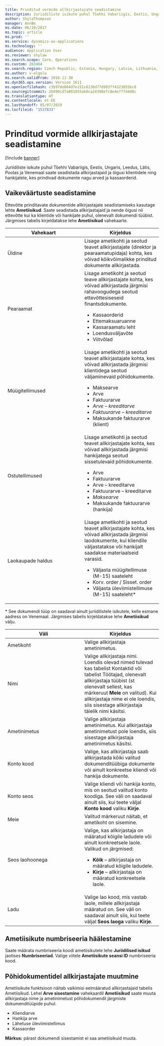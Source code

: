 ```yaml
---
title: Prinditud vormide allkirjastajate seadistamine
description: Juriidiliste isikute puhul Tšehhi Vabariigis, Eestis, Ungaris, Leedus, Lätis, Poolas ja Venemaal saate seadistada allkirjastajaid ja õigusi klientidele ning hankijatele, kes prindivad dokumente nagu arved ja kassaorderid.
author: ShylaThompson
manager: AnnBe
ms.date: 06/20/2017
ms.topic: article
ms.prod: ''
ms.service: dynamics-ax-applications
ms.technology: ''
audience: Application User
ms.reviewer: shylaw
ms.search.scope: Core, Operations
ms.custom: 263464
ms.search.region: Czech Republic, Estonia, Hungary, Latvia, Lithuania, Poland, Russia
ms.author: v-elgolu
ms.search.validFrom: 2016-11-30
ms.dyn365.ops.version: Version 1611
ms.openlocfilehash: c3b97de064d7e151c6136d77d993ff4323055bc8
ms.sourcegitcommit: 2b890cd7a801055ab0ca24398efc8e4e777d4d8c
ms.translationtype: HT
ms.contentlocale: et-EE
ms.lasthandoff: 05/07/2019
ms.locfileid: "1537833"
---
```

# <a name="set-up-signers-for-print-forms"></a>Prinditud vormide allkirjastajate seadistamine

[!include [banner](../includes/banner.md)]

Juriidiliste isikute puhul Tšehhi Vabariigis, Eestis, Ungaris, Leedus, Lätis, Poolas ja Venemaal saate seadistada allkirjastajaid ja õigusi klientidele ning hankijatele, kes prindivad dokumente nagu arved ja kassaorderid.

<a name="set-up-default-values"></a>Vaikeväärtuste seadistamine
---------------------

Ettevõtte prinditavate dokumentide allkirjastajate seadistamiseks kasutage lehte **Ametiisikud**. Saate seadistada allkirjastajaid ja nende õigusi nii ettevõtte kui ka klientide või hankijate puhul, olenevalt dokumendi tüübist. Järgmises tabelis kirjeldatakse lehe **Ametiisikud** vahekaarte.

<table>
<colgroup>
<col width="50%" />
<col width="50%" />
</colgroup>
<thead>
<tr class="header">
<th>Vahekaart</th>
<th>Kirjeldus</th>
</tr>
</thead>
<tbody>
<tr class="odd">
<td>Üldine</td>
<td>Lisage ametikohti ja seotud teavet allkirjastajate (direktor ja pearaamatupidaja) kohta, kes võivad kõikvõimalikke prinditud dokumente allkirjastada.</td>
</tr>
<tr class="even">
<td>Pearaamat</td>
<td>Lisage ametikoht ja seotud teave allkirjastajate kohta, kes võivad allkirjastada järgmisi rahavoogudega seotud ettevõttesiseseid finantsdokumente.
<ul>
<li>Kassaorderid</li>
<li>Ettemaksuaruanne</li>
<li>Kassaraamatu leht</li>
<li>Loendusväljavõte</li>
<li>Viitvõlad<em></li>
</ul></td>
</tr>
<tr class="odd">
<td>Müügitellimused</td>
<td>Lisage ametikohti ja seotud teavet allkirjastajate kohta, kes võivad allkirjastada järgmisi klientidega seotud väljaminevaid põhidokumente.
<ul>
<li>Maksearve</em></li>
<li>Arve</li>
<li>Faktuurarve<em></li>
<li>Arve – kreeditarve</li>
<li>Faktuurarve – kreeditarve</em></li>
<li>Maksukande faktuurarve (klient)<em></li>
</ul></td>
</tr>
<tr class="even">
<td>Ostutellimused</td>
<td>Lisage ametikohti ja seotud teavet allkirjastajate kohta, kes võivad allkirjastada järgmisi hankijatega seotud sissetulevaid põhidokumente.
<ul>
<li>Arve</li>
<li>Faktuurarve</em></li>
<li>Arve – kreeditarve</li>
<li>Faktuurarve – kreeditarve<em></li>
<li>Maksearve</em></li>
<li>Maksukande faktuurarve (hankija)<em></li>
</ul></td>
</tr>
<tr class="odd">
<td>Laokaupade haldus</td>
<td>Lisage ametikohti ja seotud teavet allkirjastajate kohta, kes võivad allkirjastada järgmisi laodokumente, kui kliendile väljastatakse või hankijalt saadakse materiaalseid varasid.
<ul>
<li>Väljasta müügitellimuse (M-15) saateleht</em></li>
<li>Korv. order / Sisset. order</li>
<li>Väljasta üleviimistellimuse (M-15) saateleht*</li>
</ul></td>
</tr>
</tbody>
</table>

\* See dokumendi tüüp on saadaval ainult juriidilistele isikutele, kelle esmane aadress on Venemaal. Järgmises tabelis kirjeldatakse lehe **Ametiisikud** välju.

<table>
<colgroup>
<col width="50%" />
<col width="50%" />
</colgroup>
<thead>
<tr class="header">
<th>Väli</th>
<th>Kirjeldus</th>
</tr>
</thead>
<tbody>
<tr class="odd">
<td>Ametikoht</td>
<td>Valige allkirjastaja ametinimetus.</td>
</tr>
<tr class="even">
<td>Nimi</td>
<td>Valige allkirjastaja nimi. Loendis olevad nimed tulevad kas tabelist Kontaktid või tabelist Töötajad, olenevalt allkirjastaja tüübist (st olenevalt sellest, kas märkeruut <strong>Meie</strong> on valitud). Kui allkirjastaja nime ei ole loendis, siis sisestage allkirjastaja täielik nimi käsitsi.</td>
</tr>
<tr class="odd">
<td>Ametinimetus</td>
<td>Valige allkirjastaja ametinimetus. Kui allkirjastaja ametinimetust pole loendis, siis sisestage allkirjastaja ametinimetus käsitsi.</td>
</tr>
<tr class="even">
<td>Konto kood</td>
<td>Valige, kas allkirjastaja saab allkirjastada kõiki valitud dokumenditüübiga dokumente või ainult konkreetse kliendi või hankija dokumente.</td>
</tr>
<tr class="odd">
<td>Konto seos</td>
<td>Valige kliendi või hankija konto, mis on seotud valitud konto koodiga. See väli on saadaval ainult siis, kui teete väljal <strong>Konto kood</strong> valiku <strong>Kirje</strong>.</td>
</tr>
<tr class="even">
<td>Meie</td>
<td>Valitud märkeruut näitab, et ametikoht on sisemine.</td>
</tr>
<tr class="odd">
<td>Seos laohoonega</td>
<td>Valige, kas allkirjastaja on määratud kõigile ladudele või ainult konkreetsele laole. Valikud on järgmised:
<ul>
<li><strong>Kõik</strong> – allkirjastaja on määratud kõigile ladudele.</li>
<li><strong>Kirje</strong> – allkirjastaja on määratud konkreetsele laole.</li>
</ul></td>
</tr>
<tr class="even">
<td>Ladu</td>
<td>Valige lao kood, mis vastab laole, millele allkirjastaja määratud on. See väli on saadaval ainult siis, kui teete väljal <strong>Seos laoga</strong> valiku <strong>Kirje</strong>.</td>
</tr>
</tbody>
</table>

## <a name="set-up-a-number-sequence-code-for-officials"></a>Ametiisikute numbriseeria häälestamine
Saate määrata numbriseeria koodi ametiisikutele lehe **Juriidilised isikud** jaotises **Numbriseeriad**. Valige viitele **Ametiisikute seansi ID** numbriseeria kood.

## <a name="modify-signers-in-primary-documents"></a>Põhidokumentidel allkirjastajate muutmine
Ametiisikute funktsioon näitab vaikimisi eelmääratud allkirjastajaid tabelis Ametiisikud. Lehel **Arve sisestamine** vahekaardil **Ametiisikud** saate muuta allkirjastaja nime ja ametinimetust põhidokumendil järgmiste dokumenditüüpide puhul.

-   Kliendiarve
-   Hankija arve
-   Lähetuse üleviimistellimus
-   Kassaorder

**Märkus:** pärast dokumendi sisestamist ei saa ametiisikuid muuta.




